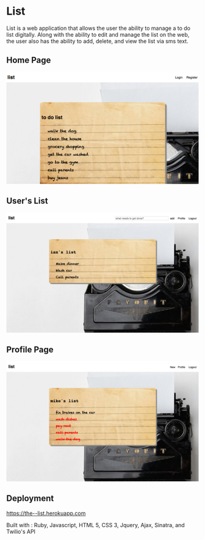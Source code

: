 # List

List is a web application that allows the user the ability to manage a to do list digitally. Along with the ability to edit and manage the list on the web, the user also has the ability to add, delete, and view the list via sms text.

## Home Page
![alt text](readme_images/list_home.png?raw=true)

## User's List
![alt text](readme_images/user-list.png?raw=true)

## Profile Page
![alt text](readme_images/profile-page.png?raw=true)

## Deployment
https://the--list.herokuapp.com

Built with : Ruby, Javascript, HTML 5, CSS 3, Jquery, Ajax, Sinatra, and Twilio's API